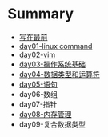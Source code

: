 # Summary

* [写在最前](README.md)
* [day01-linux command](chapter1.md)
* [day02-vim](day02-vim.md)
* [day03-操作系统基础](day03cao_zuo_xi_tong_ji_chu.md)
* [day04-数据类型和运算符](day04-data-type-and-oprator.md)
* [day05-语句](day05-语句.md)
* day06-数组
* day07-指针
* [day08-内存管理](day.md)
* day09-复合数据类型

